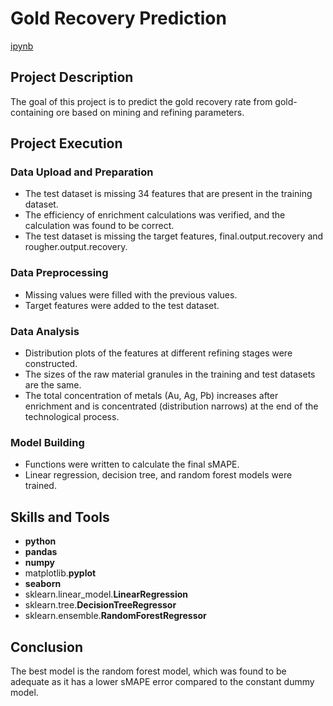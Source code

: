 # Gold Recovery Prediction

[ipynb](https://github.com/mvs834/Yandex.Practicum/blob/933ecc24c96cc99ef951753285712c67b565ad0c/DS%2003%20Oil%20region%20profit%20estimation/Oil_region_profit_estimation.ipynb)

## Project Description

The goal of this project is to predict the gold recovery rate from gold-containing ore based on mining and refining parameters.

## Project Execution
### Data Upload and Preparation
- The test dataset is missing 34 features that are present in the training dataset.
- The efficiency of enrichment calculations was verified, and the calculation was found to be correct.
- The test dataset is missing the target features, final.output.recovery and rougher.output.recovery.

### Data Preprocessing
- Missing values were filled with the previous values.
- Target features were added to the test dataset.

### Data Analysis
- Distribution plots of the features at different refining stages were constructed.
- The sizes of the raw material granules in the training and test datasets are the same.
- The total concentration of metals (Au, Ag, Pb) increases after enrichment and is concentrated (distribution narrows) at the end of the technological process.

### Model Building
- Functions were written to calculate the final sMAPE.
- Linear regression, decision tree, and random forest models were trained.

## Skills and Tools

- **python**
- **pandas**
- **numpy**
- matplotlib.**pyplot**
- **seaborn**
- sklearn.linear_model.**LinearRegression**
- sklearn.tree.**DecisionTreeRegressor**
- sklearn.ensemble.**RandomForestRegressor**



## Conclusion

The best model is the random forest model, which was found to be adequate as it has a lower sMAPE error compared to the constant dummy model.